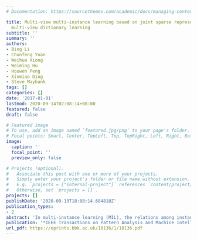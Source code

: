 ```yaml
---
# Documentation: https://sourcethemes.com/academic/docs/managing-content/

title: Multi-view multi-instance learning based on joint sparse representation and
  multi-view dictionary learning
subtitle: ''
summary: ''
authors:
- Bing Li
- Chunfeng Yuan
- Weihua Xiong
- Weiming Hu
- Houwen Peng
- Xinmiao Ding
- Steve Maybank
tags: []
categories: []
date: '2017-01-01'
lastmod: 2020-09-14T02:08:14+08:00
featured: false
draft: false

# Featured image
# To use, add an image named `featured.jpg/png` to your page's folder.
# Focal points: Smart, Center, TopLeft, Top, TopRight, Left, Right, BottomLeft, Bottom, BottomRight.
image:
  caption: ''
  focal_point: ''
  preview_only: false

# Projects (optional).
#   Associate this post with one or more of your projects.
#   Simply enter your project's folder or file name without extension.
#   E.g. `projects = ["internal-project"]` references `content/project/deep-learning/index.md`.
#   Otherwise, set `projects = []`.
projects: []
publishDate: '2020-09-13T18:08:14.684810Z'
publication_types:
- 2
abstract: 'In multi-instance learning (MIL), the relations among instances in a bag convey important contextual information in many applications. Previous studies on MIL either ignore such relations or simply model them with a fixed graph structure so that the overall performance inevitably degrades in complex environments. To address this problem, this paper proposes a novel multi-view multi-instance learning algorithm (M 2 IL) that combines multiple context structures in a bag into a unified framework. The novel aspects are: (i) we propose a sparse ε -graph model that can generate different graphs with different parameters to represent various context relations in a bag, (ii) we propose a multi-view joint sparse representation that integrates these graphs into a unified framework for bag classification, and (iii) we propose a multi-view dictionary learning algorithm to obtain a multi-view graph dictionary that considers cues from all views simultaneously to improve the discrimination of the M 2 IL. Experiments and analyses in many practical applications prove the effectiveness of the M 2 IL.'
publication: '*IEEE Transactions on Pattern Analysis and Machine Intelligence (TPAMI)*'
url_pdf: https://eprints.bbk.ac.uk/18136/1/18136.pdf
---
```


